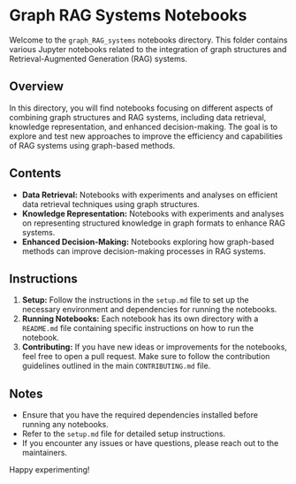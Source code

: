 # Graph RAG Systems Notebooks

Welcome to the `graph_RAG_systems` notebooks directory. This folder contains various Jupyter notebooks related to the integration of graph structures and Retrieval-Augmented Generation (RAG) systems.

## Overview

In this directory, you will find notebooks focusing on different aspects of combining graph structures and RAG systems, including data retrieval, knowledge representation, and enhanced decision-making. The goal is to explore and test new approaches to improve the efficiency and capabilities of RAG systems using graph-based methods.

## Contents

- **Data Retrieval:** Notebooks with experiments and analyses on efficient data retrieval techniques using graph structures.
- **Knowledge Representation:** Notebooks with experiments and analyses on representing structured knowledge in graph formats to enhance RAG systems.
- **Enhanced Decision-Making:** Notebooks exploring how graph-based methods can improve decision-making processes in RAG systems.

## Instructions

1. **Setup:** Follow the instructions in the `setup.md` file to set up the necessary environment and dependencies for running the notebooks.
2. **Running Notebooks:** Each notebook has its own directory with a `README.md` file containing specific instructions on how to run the notebook.
3. **Contributing:** If you have new ideas or improvements for the notebooks, feel free to open a pull request. Make sure to follow the contribution guidelines outlined in the main `CONTRIBUTING.md` file.

## Notes

- Ensure that you have the required dependencies installed before running any notebooks.
- Refer to the `setup.md` file for detailed setup instructions.
- If you encounter any issues or have questions, please reach out to the maintainers.

Happy experimenting!
